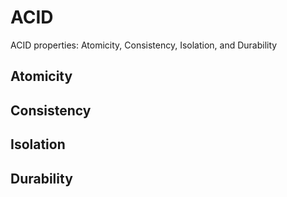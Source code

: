 # ACID

ACID properties: Atomicity, Consistency, Isolation, and Durability

## Atomicity

## Consistency

## Isolation

## Durability

